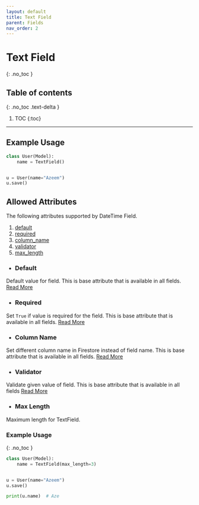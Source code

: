 ```yaml
---
layout: default
title: Text Field
parent: Fields
nav_order: 2
---
```


# Text Field
{: .no_toc }

## Table of contents
{: .no_toc .text-delta }

1. TOC
{:toc}

---

## Example Usage

```python
class User(Model):
    name = TextField()


u = User(name="Azeem")
u.save()
```

## Allowed Attributes

The following attributes supported by DateTime Field.

1. [default](#default)
2. [required](#required)
3. [column_name](#column-name)
4. [validator](#validator)
5. [max_length](#max-length)


- ### Default
Default value for field. This is base attribute that is available in all fields. [Read More](/fields/field/#default)

- ### Required
Set `True` if value is required for the field. This is base attribute that is available in all fields. [Read More](/fields/field/#required)

- ### Column Name
Set different column name in Firestore instead of field name. This is base attribute that is available in all fields. [Read More](/fields/field/#column-name)

- ### Validator
Validate given value of field. This is base attribute that is available in all fields [Read More](/fields/field/#validator)

- ### Max Length

Maximum length for TextField.

### Example Usage
{: .no_toc }

```python
class User(Model):
    name = TextField(max_length=3)


u = User(name="Azeem")
u.save()

print(u.name)  # Aze
```
